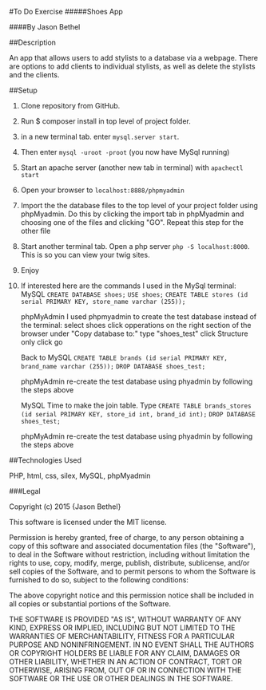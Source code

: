 #To Do Exercise
#####Shoes App

####By Jason Bethel

##Description

An app that allows users to add stylists to a database via a webpage. There are options to add clients to individual stylists, as well as delete the stylists and the clients.

##Setup

1. Clone repository from GitHub.

2. Run $ composer install in top level of project folder.

3. in a new terminal tab. enter ```mysql.server start```.

4. Then enter ```mysql -uroot -proot``` (you now have MySql running)

5. Start an apache server (another new tab in terminal) with ```apachectl start```

6. Open your browser to ```localhost:8888/phpmyadmin```

7. Import the the database files to the top level of your project folder using phpMyadmin. Do this by clicking the import tab in phpMyadmin and choosing one of the files and clicking "GO". Repeat this step for the other file

8. Start another terminal tab. Open a php server ```php -S localhost:8000```. This is so you can view your twig sites.

9. Enjoy

10. If interested here are the commands I used in the MySql terminal:
    MySQL
    ```CREATE DATABASE shoes;```
    ```USE shoes;```
    ```CREATE TABLE stores (id serial PRIMARY KEY, store_name varchar (255));```

    phpMyAdmin
    I used phpmyadmin to create the test database instead of the terminal:
    select shoes
    click opperations on the right section of the browser
    under "Copy database to:" type "shoes_test"
    click Structure only
    click go

    Back to MySQL
    ```CREATE TABLE brands (id serial PRIMARY KEY, brand_name varchar (255));```
    ```DROP DATABASE shoes_test;```

    phpMyAdmin
    re-create the test database using phyadmin by following the steps above

    MySQL
    Time to make the join table. Type ```CREATE TABLE brands_stores (id serial PRIMARY KEY, store_id int, brand_id int);```
    ```DROP DATABASE shoes_test;```

    phpMyAdmin
    re-create the test database using phyadmin by following the steps above


##Technologies Used

PHP, html, css, silex, MySQL, phpMyadmin

###Legal

Copyright (c) 2015 {Jason Bethel}

This software is licensed under the MIT license.

Permission is hereby granted, free of charge, to any person obtaining a copy of this software and associated documentation files (the "Software"), to deal in the Software without restriction, including without limitation the rights to use, copy, modify, merge, publish, distribute, sublicense, and/or sell copies of the Software, and to permit persons to whom the Software is furnished to do so, subject to the following conditions:

The above copyright notice and this permission notice shall be included in all copies or substantial portions of the Software.

THE SOFTWARE IS PROVIDED "AS IS", WITHOUT WARRANTY OF ANY KIND, EXPRESS OR IMPLIED, INCLUDING BUT NOT LIMITED TO THE WARRANTIES OF MERCHANTABILITY, FITNESS FOR A PARTICULAR PURPOSE AND NONINFRINGEMENT. IN NO EVENT SHALL THE AUTHORS OR COPYRIGHT HOLDERS BE LIABLE FOR ANY CLAIM, DAMAGES OR OTHER LIABILITY, WHETHER IN AN ACTION OF CONTRACT, TORT OR OTHERWISE, ARISING FROM, OUT OF OR IN CONNECTION WITH THE SOFTWARE OR THE USE OR OTHER DEALINGS IN THE SOFTWARE.
